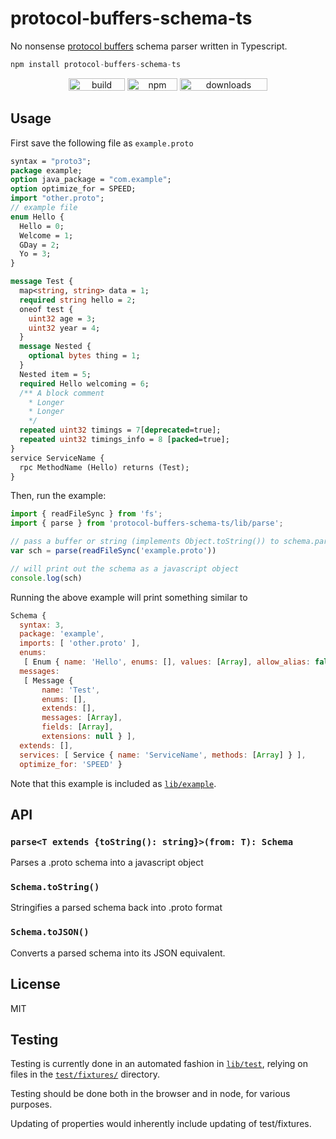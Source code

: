 # protocol-buffers-schema-ts

No nonsense [protocol buffers](https://developers.google.com/protocol-buffers) schema parser written in Typescript.

``` js
npm install protocol-buffers-schema-ts
```
<p align=center>
<a href="http://travis-ci.org/ZaneHannanAU/protocol-buffers-schema" target=_blank><img alt="build status" src="https://travis-ci.com/ZaneHannanAU/protocol-buffers-schema.svg?branch=master" width=90 height=20></a>
<a href="https://www.npmjs.org/package/protocol-buffers-schema-ts" target=_blank><img alt="npm version" src="https://img.shields.io/npm/v/protocol-buffers-schema-ts.svg" width=80 height=20></a>
<a href="https://www.npmjs.org/package/protocol-buffers-schema-ts" target=_blank><img alt="downloads" src="https://img.shields.io/npm/dm/protocol-buffers-schema-ts.svg" width=140 height=20></a>
</p>

## Usage

First save the following file as `example.proto`

```proto
syntax = "proto3";
package example;
option java_package = "com.example";
option optimize_for = SPEED;
import "other.proto";
// example file
enum Hello {
  Hello = 0;
  Welcome = 1;
  GDay = 2;
  Yo = 3;
}

message Test {
  map<string, string> data = 1;
  required string hello = 2;
  oneof test {
    uint32 age = 3;
    uint32 year = 4;
  }
  message Nested {
    optional bytes thing = 1;
  }
  Nested item = 5;
  required Hello welcoming = 6;
  /** A block comment
    * Longer
    * Longer
    */
  repeated uint32 timings = 7[deprecated=true];
  repeated uint32 timings_info = 8 [packed=true];
}
service ServiceName {
  rpc MethodName (Hello) returns (Test);
}
```

Then, run the example:

```typescript
import { readFileSync } from 'fs';
import { parse } from 'protocol-buffers-schema-ts/lib/parse';

// pass a buffer or string (implements Object.toString()) to schema.parse.
var sch = parse(readFileSync('example.proto'))

// will print out the schema as a javascript object
console.log(sch)
```

Running the above example will print something similar to

``` js
Schema {
  syntax: 3,
  package: 'example',
  imports: [ 'other.proto' ],
  enums:
   [ Enum { name: 'Hello', enums: [], values: [Array], allow_alias: false } ],
  messages:
   [ Message {
       name: 'Test',
       enums: [],
       extends: [],
       messages: [Array],
       fields: [Array],
       extensions: null } ],
  extends: [],
  services: [ Service { name: 'ServiceName', methods: [Array] } ],
  optimize_for: 'SPEED' }
```

Note that this example is included as [`lib/example`](./lib/example.mjs).

## API

### `parse<T extends {toString(): string}>(from: T): Schema`

Parses a .proto schema into a javascript object

### `Schema.toString()`

Stringifies a parsed schema back into .proto format

### `Schema.toJSON()`

Converts a parsed schema into its JSON equivalent.

## License

MIT

## Testing

Testing is currently done in an automated fashion in [`lib/test`](./lib/test.mjs), relying on files in the [`test/fixtures/`](./test/fixtures/) directory.

Testing should be done both in the browser and in node, for various purposes.

Updating of properties would inherently include updating of test/fixtures.
